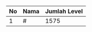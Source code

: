 | No | Nama            | Jumlah Level |
|----|-----------------|--------------|
| 1  | #    |    1575        |
